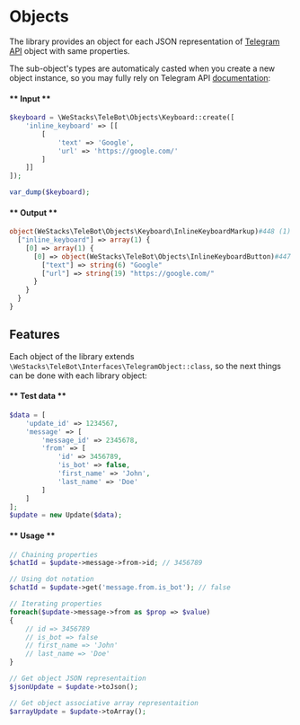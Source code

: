 # Objects

The library provides an object for each JSON representation of [Telegram API](https://core.telegram.org/bots/api#available-types) object with same properties.

The sub-object's types are automaticaly casted when you create a new object instance, so you may fully rely on Telegram API [documentation](https://core.telegram.org/bots/api):

<!-- tabs:start -->

#### ** Input **

```php
$keyboard = \WeStacks\TeleBot\Objects\Keyboard::create([
    'inline_keyboard' => [[
        [
            'text' => 'Google',
            'url' => 'https://google.com/'
        ]
    ]]
]);

var_dump($keyboard);
```

#### ** Output **

```php
object(WeStacks\TeleBot\Objects\Keyboard\InlineKeyboardMarkup)#448 (1) {
  ["inline_keyboard"] => array(1) {
    [0] => array(1) {
      [0] => object(WeStacks\TeleBot\Objects\InlineKeyboardButton)#447 (2) {
        ["text"] => string(6) "Google"
        ["url"] => string(19) "https://google.com/"
      }
    }
  }
}
```

<!-- tabs:end -->

## Features

Each object of the library extends `\WeStacks\TeleBot\Interfaces\TelegramObject::class`, so the next things can be done with each library object:
<!-- tabs:start -->

#### ** Test data **

```php
$data = [
    'update_id' => 1234567,
    'message' => [
        'message_id' => 2345678,
        'from' => [
            'id' => 3456789,
            'is_bot' => false,
            'first_name' => 'John',
            'last_name' => 'Doe'
        ]
    ]
];
$update = new Update($data);
```

#### ** Usage **

```php
// Chaining properties
$chatId = $update->message->from->id; // 3456789

// Using dot notation
$chatId = $update->get('message.from.is_bot'); // false

// Iterating properties
foreach($update->message->from as $prop => $value)
{
    // id => 3456789
    // is_bot => false
    // first_name => 'John'
    // last_name => 'Doe'
}

// Get object JSON representaition
$jsonUpdate = $update->toJson();

// Get object associative array representaition
$arrayUpdate = $update->toArray();
```

<!-- tabs:end -->
